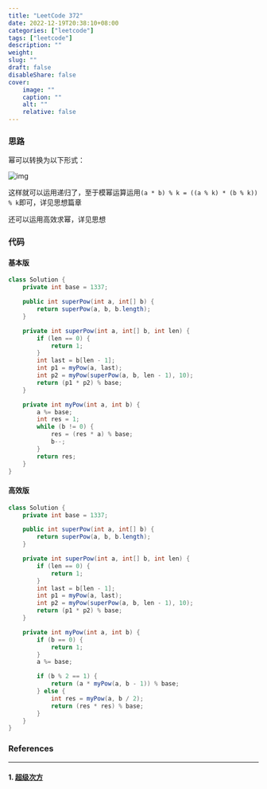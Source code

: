 ```yaml
---
title: "LeetCode 372"
date: 2022-12-19T20:38:10+08:00
categories: ["leetcode"]
tags: ["leetcode"]
description: ""
weight:
slug: ""
draft: false
disableShare: false
cover:
    image: ""
    caption: ""
    alt: ""
    relative: false
---
```


### 思路

幂可以转换为以下形式：

![img](https://labuladong.gitee.io/algo/images/superPower/formula1.png)

这样就可以运用递归了，至于模幂运算运用`(a * b) % k = ((a % k) * (b % k)) % k`即可，详见思想篇章

还可以运用高效求幂，详见思想

### 代码

#### 基本版

```java
class Solution {
    private int base = 1337;

    public int superPow(int a, int[] b) {
        return superPow(a, b, b.length);
    }

    private int superPow(int a, int[] b, int len) {
        if (len == 0) {
            return 1;
        }
        int last = b[len - 1];
        int p1 = myPow(a, last);
        int p2 = myPow(superPow(a, b, len - 1), 10);
        return (p1 * p2) % base;
    }

    private int myPow(int a, int b) {
        a %= base;
        int res = 1;
        while (b != 0) {
            res = (res * a) % base;
            b--;
        }
        return res;
    }
}
```

#### 高效版

```java
class Solution {
    private int base = 1337;

    public int superPow(int a, int[] b) {
        return superPow(a, b, b.length);
    }

    private int superPow(int a, int[] b, int len) {
        if (len == 0) {
            return 1;
        }
        int last = b[len - 1];
        int p1 = myPow(a, last);
        int p2 = myPow(superPow(a, b, len - 1), 10);
        return (p1 * p2) % base;
    }

    private int myPow(int a, int b) {
        if (b == 0) {
            return 1;
        }
        a %= base;

        if (b % 2 == 1) {
            return (a * myPow(a, b - 1)) % base;
        } else {
            int res = myPow(a, b / 2);
            return (res * res) % base;
        }
    }
}
```

### References

---

#### 1. [超级次方](https://leetcode.cn/problems/super-pow/)
